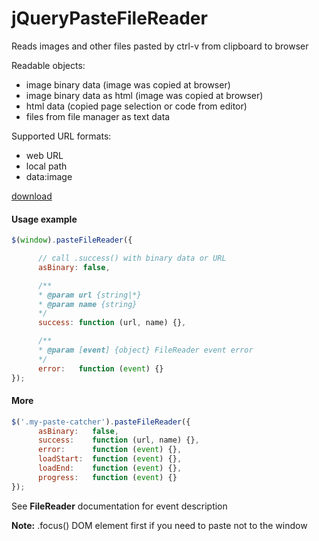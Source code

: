 jQueryPasteFileReader
====================

Reads images and other files pasted by ctrl-v from clipboard to browser

Readable objects:
 * image binary data (image was copied at browser)
 * image binary data as html (image was copied at browser)
 * html data (copied page selection or code from editor)
 * files from file manager as text data

Supported URL formats:
 * web URL
 * local path
 * data:image

<a href="https://github.com/el-fuego//blob/master/biuld/jqueryPasteFileReader.js">
  download
</a>



#### Usage example
```js
$(window).pasteFileReader({

      // call .success() with binary data or URL
      asBinary: false,

      /**
      * @param url {string|*}
      * @param name {string}
      */
      success: function (url, name) {},

      /**
      * @param [event] {object} FileReader event error
      */
      error:   function (event) {}
});
```



#### More
```js
$('.my-paste-catcher').pasteFileReader({
      asBinary:   false,
      success:    function (url, name) {},
      error:      function (event) {},
      loadStart:  function (event) {},
      loadEnd:    function (event) {},
      progress:   function (event) {}
});
```
See **FileReader** documentation for event description

**Note:** .focus() DOM element first if you need to paste not to the window